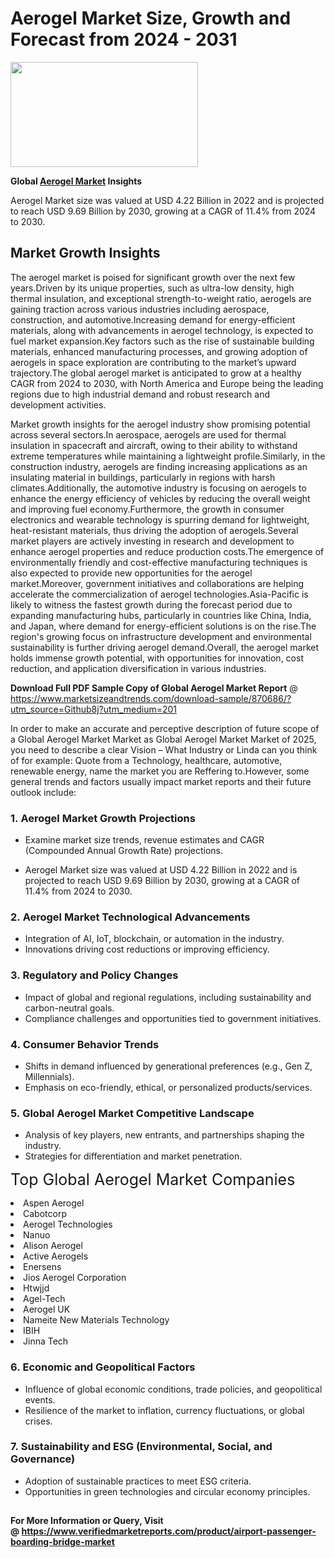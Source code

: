 <H1>Aerogel Market Size, Growth and Forecast from 2024 - 2031</H1><img class="aligncenter size-medium wp-image-584254" src="https://thirdeyenews.in/wp-content/uploads/2024/09/Global-Market-Research-300x168.jpeg" alt="" width="300" height="168" /><p><strong>Global&nbsp;<a href="https://www.marketsizeandtrends.com/download-sample/870686/?utm_source=Github8j?utm_medium=201">Aerogel Market</a> Insights</strong></p><p>Aerogel Market size was valued at USD 4.22 Billion in 2022 and is projected to reach USD 9.69 Billion by 2030, growing at a CAGR of 11.4% from 2024 to 2030.</p><p><h2>Market Growth Insights</h2> <p>The aerogel market is poised for significant growth over the next few years.Driven by its unique properties, such as ultra-low density, high thermal insulation, and exceptional strength-to-weight ratio, aerogels are gaining traction across various industries including aerospace, construction, and automotive.Increasing demand for energy-efficient materials, along with advancements in aerogel technology, is expected to fuel market expansion.Key factors such as the rise of sustainable building materials, enhanced manufacturing processes, and growing adoption of aerogels in space exploration are contributing to the market’s upward trajectory.The global aerogel market is anticipated to grow at a healthy CAGR from 2024 to 2030, with North America and Europe being the leading regions due to high industrial demand and robust research and development activities.</p> <p>Market growth insights for the aerogel industry show promising potential across several sectors.In aerospace, aerogels are used for thermal insulation in spacecraft and aircraft, owing to their ability to withstand extreme temperatures while maintaining a lightweight profile.Similarly, in the construction industry, aerogels are finding increasing applications as an insulating material in buildings, particularly in regions with harsh climates.Additionally, the automotive industry is focusing on aerogels to enhance the energy efficiency of vehicles by reducing the overall weight and improving fuel economy.Furthermore, the growth in consumer electronics and wearable technology is spurring demand for lightweight, heat-resistant materials, thus driving the adoption of aerogels.Several market players are actively investing in research and development to enhance aerogel properties and reduce production costs.The emergence of environmentally friendly and cost-effective manufacturing techniques is also expected to provide new opportunities for the aerogel market.Moreover, government initiatives and collaborations are helping accelerate the commercialization of aerogel technologies.Asia-Pacific is likely to witness the fastest growth during the forecast period due to expanding manufacturing hubs, particularly in countries like China, India, and Japan, where demand for energy-efficient solutions is on the rise.The region's growing focus on infrastructure development and environmental sustainability is further driving aerogel demand.Overall, the aerogel market holds immense growth potential, with opportunities for innovation, cost reduction, and application diversification in various industries.</p> <p><span class=""><strong>Download Full PDF Sample Copy of Global Aerogel Market Report</strong> @ <a href="https://www.marketsizeandtrends.com/download-sample/870686/?utm_source=Github8j?utm_medium=201" target="_blank">https://www.marketsizeandtrends.com/download-sample/870686/?utm_source=Github8j?utm_medium=201</a></span></p><p>In order to make an accurate and perceptive description of future scope of a Global&nbsp;Aerogel Market Market as Global&nbsp;Aerogel Market Market of 2025, you need to describe a clear Vision &ndash; What Industry or Linda can you think of for example: Quote from a Technology, healthcare, automotive, renewable energy, name the market you are Reffering to.However, some general trends and factors usually impact market reports and their future outlook include:</p><h3>1.&nbsp;<strong>Aerogel Market Growth Projections</strong></h3><ul><li>Examine market size trends, revenue estimates and CAGR (Compounded Annual Growth Rate) projections.</li><li><p>Aerogel Market size was valued at USD 4.22 Billion in 2022 and is projected to reach USD 9.69 Billion by 2030, growing at a CAGR of 11.4% from 2024 to 2030.</p></li></ul><h3>2.&nbsp;<strong>Aerogel Market Technological Advancements</strong></h3><ul><li>Integration of AI, IoT, blockchain, or automation in the industry.</li><li>Innovations driving cost reductions or improving efficiency.</li></ul><h3>3.&nbsp;<strong>Regulatory and Policy Changes</strong></h3><ul><li>Impact of global and regional regulations, including sustainability and carbon-neutral goals.</li><li>Compliance challenges and opportunities tied to government initiatives.</li></ul><h3>4.&nbsp;<strong>Consumer Behavior Trends</strong></h3><ul><li>Shifts in demand influenced by generational preferences (e.g., Gen Z, Millennials).</li><li>Emphasis on eco-friendly, ethical, or personalized products/services.</li></ul><h3>5.&nbsp;<strong>Global Aerogel Market Competitive Landscape</strong></h3><ul><li>Analysis of key players, new entrants, and partnerships shaping the industry.</li><li>Strategies for differentiation and market penetration.</li></ul><p data-pm-slice="1 1 []"><span style="color: inherit; font-family: inherit; font-size: 25px;">Top Global Aerogel Market Companies</span></p><div class="" data-test-id=""><p><li>Aspen Aerogel</li><li> Cabotcorp</li><li> Aerogel Technologies</li><li> Nanuo</li><li> Alison Aerogel</li><li> Active Aerogels</li><li> Enersens</li><li> Jios Aerogel Corporation</li><li> Htwjjd</li><li> Agel-Tech</li><li> Aerogel UK</li><li> Nameite New Materials Technology</li><li> IBIH</li><li> Jinna Tech</li></p></div><h3>6.&nbsp;<strong>Economic and Geopolitical Factors</strong></h3><ul><li>Influence of global economic conditions, trade policies, and geopolitical events.</li><li>Resilience of the market to inflation, currency fluctuations, or global crises.</li></ul><h3>7.&nbsp;<strong>Sustainability and ESG (Environmental, Social, and Governance)</strong></h3><ul><li>Adoption of sustainable practices to meet ESG criteria.</li><li>Opportunities in green technologies and circular economy principles.</li></ul><h2><strong style="font-size: 14px;">For More Information or Query, Visit @&nbsp;</strong><a style="background-color: #ffffff; font-size: 14px;" href="https://www.marketsizeandtrends.com/report/aerogel-market/" target="_blank">https://www.verifiedmarketreports.com/product/airport-passenger-boarding-bridge-market</a></h2>